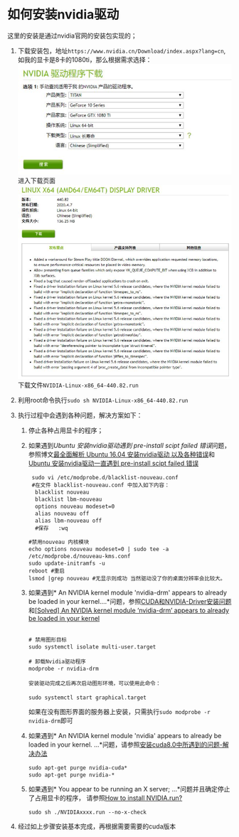 # 如何安装nvidia驱动
这里的安装是通过nvidia官网的安装包实现的；

1. 下载安装包，地址`https://www.nvidia.cn/Download/index.aspx?lang=cn`,如我的显卡是8卡的1080ti，那么根据需求选择：
![nvidia驱动下载](./如何安装nvidia驱动/download1.JPG)
进入下载页面
![nvidia驱动下载](./如何安装nvidia驱动/download2.JPG)
下载文件`NVIDIA-Linux-x86_64-440.82.run`

2. 利用root命令执行`sudo sh NVIDIA-Linux-x86_64-440.82.run`

3. 执行过程中会遇到各种问题，解决方案如下：
	1. 停止各种占用显卡的程序；
	2. 如果遇到*Ubuntu 安装nvidia驱动遇到 pre-install scipt failed 错误*问题， 参照博文[最全面解析 Ubuntu 16.04 安装nvidia驱动 以及各种错误](https://blog.csdn.net/u014561933/article/details/79958017)和[Ubuntu 安装nvidia驱动一直遇到 pre-install scipt failed 错误](https://blog.csdn.net/u014561933/article/details/79958130)
		```
		 sudo vi /etc/modprobe.d/blacklist-nouveau.conf 
		 #在文件 blacklist-nouveau.conf 中加入如下内容：
		  blacklist nouveau
		  blacklist lbm-nouveau
		  options nouveau modeset=0
		  alias nouveau off
		  alias lbm-nouveau off
		  #保存   :wq

		```
		```
		#禁用nouveau 内核模块
		echo options nouveau modeset=0 | sudo tee -a /etc/modprobe.d/nouveau-kms.conf
		sudo update-initramfs -u
		reboot #重启
		lsmod |grep nouveau #无显示则成功 当然驱动没了你的桌面分辨率会比较大。
		```
		
	3. 如果遇到* An NVIDIA kernel module 'nvidia-drm' appears to already be loaded in your kernel....*问题，参照[CUDA和NVIDIA-Driver安装问题](https://blog.csdn.net/xcls2010/article/details/89641853)和[[Solved] An NVIDIA kernel module ‘nvidia-drm’ appears to already be loaded in your kernel](https://clay-atlas.com/us/blog/2020/03/04/linux-english-note-how-to-disable-nvidia-drm/)
		```
		
		# 禁用图形目标
		sudo systemctl isolate multi-user.target
		 
		# 卸载Nvidia驱动程序
		modprobe -r nvidia-drm
		 
		安装驱动完成之后再次启动图形环境，可以使用此命令：
		 
		sudo systemctl start graphical.target

		```
		如果在没有图形界面的服务器上安装，只需执行`sudo modprobe -r nvidia-drm`即可
		
	4. 如果遇到* An NVIDIA kernel module 'nvidia' appears to already be loaded in your kernel. ...*问题，请参照[安装cuda8.0中所遇到的问题-解决办法](https://www.cnblogs.com/cxyxbk/p/6024610.html)
		```
		sudo apt-get purge nvidia-cuda*
		sudo apt-get purge nvidia-*
		```

	5. 如果遇到* You appear to be running an X server; ...*问题并且确定停止了占用显卡的程序， 请参照[How to install NVIDIA.run?](https://askubuntu.com/questions/149206/how-to-install-nvidia-run) 
		```
		sudo sh ./NVIDIAxxxx.run --no-x-check
		```
4. 经过如上步骤安装基本完成，再根据需要需要的cuda版本
		
	
